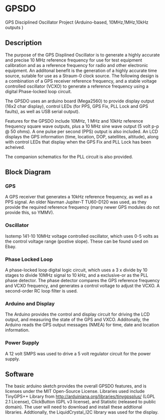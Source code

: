 # GPSDO
GPS Disciplined Oscillator Project (Arduino-based, 10MHz,1MHz,10kHz outputs ) 
## Description
The purpose of the GPS Displined Oscillator is to generate a highly accurate and precise 10 MHz reference frequency for use for test equipment calibration and as a reference frequency for radio and other electronic equipment. An additonal benefit is the generation of a highly accurate time source, sutable for use as a Straum-0 clock source.  The following design is a combination of a GPS receiver reference frequency, and a stable voltage controlled oscillator (VCXO) to generate a reference frequency using a digital Phase-locked loop circuit.

The GPSDO uses an arduino board (Mega2560) to provide display output (16x2 char display), control LEDs (for PPS, GPS Fix, PLL Lock and GPS faults), as well as USB serial output). 

Features for the GPSDO include 10MHz, 1 MHz and 10kHz reference frequency square wave outputs, plus a 10 MHz sine wave output (5 volt p-p @ 50 ohms). A one pulse per second (PPS) output is also included.   An LCD displays the GPS information (time, location, DOP, satellites, altitude), along with control LEDs that display when the  GPS Fix  and PLL Lock has been acheived.   

The companion schematics for the PLL circuit is also provided.

## Block Diagram
### GPS
A GPS receiver that generates a 10kHz reference frequency, as well as a PPS signal. An older Navman Jupiter-T  TU60-D120 was used, as they provide the required reference frequency (many newer GPS modules do not provide this, so YMMV).
### Oscillator
Isotemp 141-10 10MHz voltage controlled oscillator, which uses 0-5 volts as the control voltage range (postive slope). These can be found used on Ebay. 
### Phase Locked Loop
A phase-locked loop digital logic circuit, which uses a 3 x divide by 10 stages to divide 10MHz signal to 10 kHz, and a exclusive-or as the PLL phase detector. The phase detector compares the GPS reference frequency and VCXO frequency, and generates a control voltage to adjust the VCXO.   A second-order RC loop filter is used.  
### Arduino and Display
The Arduino provides the control and display circuit for driving the LCD output, and measuring the state of the GPS and VXCO. Additonally, the Arduino reads the GPS output messages (NMEA) for time, date and location information. 
### Power Supply
A 12 volt SMPS was used to drive a 5 volt regulator circuit for the power supply.  
## Software
The basic arduino sketch provides the overall GPSDO features, and is licenses under the MIT Open-Source License.
Libraries used include TinyGPS++ Library from http://arduiniana.org/libraries/tinygpsplus/ (LGPL 2.1 License), ClickButton (GPL v3 license), and Statistic (released to public domain).  The user will need to download and install these addtional libraries. Addtionally, the LiquidCrystal\_I2C library was used for the display.
